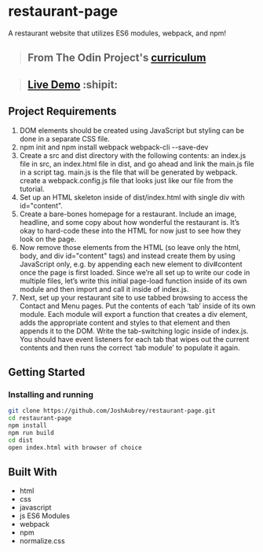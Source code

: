 # restaurant-page

A restaurant website that utilizes ES6 modules, webpack, and npm!

> ## From The Odin Project's [curriculum](https://www.theodinproject.com/paths/full-stack-javascript/courses/javascript/lessons/restaurant-page)

> ## [Live Demo](https://joshaubrey.github.io/restaurant-page/) :shipit:

## Project Requirements

1. DOM elements should be created using JavaScript but styling can be done in a separate CSS file. 
2. npm init and npm install webpack webpack-cli --save-dev
3. Create a src and dist directory with the following contents: an index.js file in src, an index.html file in dist, and go ahead and link the main.js file in a script tag. main.js is the file that will be generated by webpack.
create a webpack.config.js file that looks just like our file from the tutorial.
4. Set up an HTML skeleton inside of dist/index.html with single div with id="content".
5. Create a bare-bones homepage for a restaurant. Include an image, headline, and some copy about how wonderful the restaurant is. It’s okay to hard-code these into the HTML for now just to see how they look on the page.
6. Now remove those elements from the HTML (so leave only the html, body, and div id="content" tags) and instead create them by using JavaScript only, e.g. by appending each new element to div#content once the page is first loaded. Since we’re all set up to write our code in multiple files, let’s write this initial page-load function inside of its own module and then import and call it inside of index.js.
7. Next, set up your restaurant site to use tabbed browsing to access the Contact and Menu pages. Put the contents of each ‘tab’ inside of its own module. Each module will export a function that creates a div element, adds the appropriate content and styles to that element and then appends it to the DOM. Write the tab-switching logic inside of index.js. You should have event listeners for each tab that wipes out the current contents and then runs the correct ‘tab module’ to populate it again.

## Getting Started

### Installing and running

```bash
git clone https://github.com/JoshAubrey/restaurant-page.git
cd restaurant-page
npm install
npm run build
cd dist
open index.html with browser of choice
```

## Built With

* html 
* css
* javascript
* js ES6 Modules
* webpack
* npm
* normalize.css
